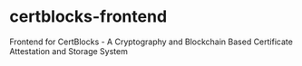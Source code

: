 # certblocks-frontend

Frontend for CertBlocks - A Cryptography and Blockchain Based Certificate Attestation and Storage System
